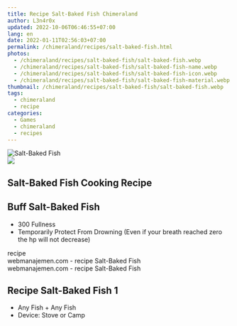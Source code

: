 ```yaml
---
title: Recipe Salt-Baked Fish Chimeraland
author: L3n4r0x
updated: 2022-10-06T06:46:55+07:00
lang: en
date: 2022-01-11T02:56:03+07:00
permalink: /chimeraland/recipes/salt-baked-fish.html
photos:
  - /chimeraland/recipes/salt-baked-fish/salt-baked-fish.webp
  - /chimeraland/recipes/salt-baked-fish/salt-baked-fish-name.webp
  - /chimeraland/recipes/salt-baked-fish/salt-baked-fish-icon.webp
  - /chimeraland/recipes/salt-baked-fish/salt-baked-fish-material.webp
thumbnail: /chimeraland/recipes/salt-baked-fish/salt-baked-fish.webp
tags:
  - chimeraland
  - recipe
categories:
  - Games
  - chimeraland
  - recipes
---
```


<link
  rel="stylesheet"
  href="https://rawcdn.githack.com/dimaslanjaka/Web-Manajemen/870a349/css/bootstrap-5-3-0-alpha3-wrapper.css"
/>
<section id="bootstrap-wrapper">
  <div data-bs-theme="dark">
    <div class="card mb-2">
      <div class="card-body">
        <div class="row g-0">
          <div class="col-sm-4 position-relative mb-2">
            <img
              src="https://www.webmanajemen.com/chimeraland/recipes/salt-baked-fish/salt-baked-fish-material.webp"
              class="card-img fit-cover w-100 h-100"
              alt="Salt-Baked Fish"
              data-fancybox="true"
            />
          </div>
          <div class="col-sm-8 mb-2">
            <div class="card-body">
              <div class="d-flex flex-row align-items-center mb-3">
                <img
                  class="d-inline-block me-2"
                  src="https://www.webmanajemen.com/chimeraland/recipes/salt-baked-fish/salt-baked-fish-icon.webp"
                  width="auto"
                  height="auto"
                  style="vertical-align: middle"
                />
                <h2 class="fs-5">Salt-Baked Fish Cooking Recipe</h2>
              </div>
              <h2 class="card-title fs-5">Buff Salt-Baked Fish</h2>
              <div class="card-text">
                <ul>
                  <li>300 Fullness</li>
                  <li>
                    Temporarily Protect From Drowning (Even if your breath
                    reached zero the hp will not decrease)
                  </li>
                </ul>
              </div>
              <span class="badge rounded-pill">recipe</span>
            </div>
            <div class="card-footer text-end text-muted mt-auto">
              webmanajemen.com - recipe Salt-Baked Fish
            </div>
          </div>
        </div>
      </div>
      <div class="card-footer text-end text-muted">
        webmanajemen.com - recipe Salt-Baked Fish
      </div>
    </div>
    <div class="row mb-2">
      <div class="col-12 col-lg-6 recipe-item mb-2">
        <div class="card">
          <div class="card-body">
            <h2 class="card-title fs-5">Recipe Salt-Baked Fish 1</h2>
            <div class="card-text">
              <ul>
                <li>Any Fish<span> + </span>Any Fish</li>
                <li>Device: Stove or Camp</li>
              </ul>
            </div>
          </div>
        </div>
      </div>
    </div>
  </div>
</section>